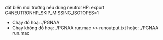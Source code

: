 đăt biến môi trường nếu dùng neutronHP:
export G4NEUTRONHP_SKIP_MISSING_ISOTOPES=1
+ Chạy đồ hoạ:
./PGNAA
+ Chạy không đồ hoạ:
./PGNAA run.mac >> runoutput.txt
hoặc:
./PGNAA run.mac

